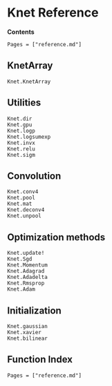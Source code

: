 # Knet Reference

**Contents**

```@contents
Pages = ["reference.md"]
```

## KnetArray

```@docs
Knet.KnetArray
```

## Utilities

```@docs
Knet.dir
Knet.gpu
Knet.logp
Knet.logsumexp
Knet.invx
Knet.relu
Knet.sigm
```

## Convolution

```@docs
Knet.conv4
Knet.pool
Knet.mat
Knet.deconv4
Knet.unpool
```

## Optimization methods

```@docs
Knet.update!
Knet.Sgd
Knet.Momentum
Knet.Adagrad
Knet.Adadelta
Knet.Rmsprop
Knet.Adam
```

## Initialization

```@docs
Knet.gaussian
Knet.xavier
Knet.bilinear
```

## Function Index

```@index
Pages = ["reference.md"]
```

